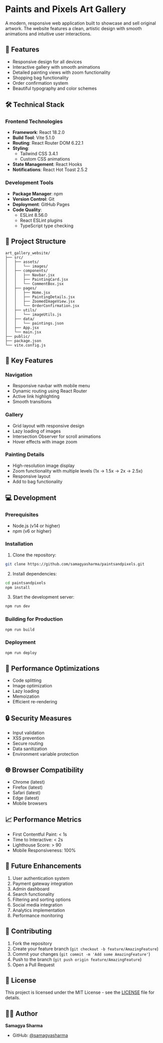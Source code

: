 # Paints and Pixels Art Gallery

A modern, responsive web application built to showcase and sell original artwork. The website features a clean, artistic design with smooth animations and intuitive user interactions.

## 🎨 Features

- Responsive design for all devices
- Interactive gallery with smooth animations
- Detailed painting views with zoom functionality
- Shopping bag functionality
- Order confirmation system
- Beautiful typography and color schemes

## 🛠️ Technical Stack

### Frontend Technologies
- **Framework**: React 18.2.0
- **Build Tool**: Vite 5.1.0
- **Routing**: React Router DOM 6.22.1
- **Styling**: 
  - Tailwind CSS 3.4.1
  - Custom CSS animations
- **State Management**: React Hooks
- **Notifications**: React Hot Toast 2.5.2

### Development Tools
- **Package Manager**: npm
- **Version Control**: Git
- **Deployment**: GitHub Pages
- **Code Quality**:
  - ESLint 8.56.0
  - React ESLint plugins
  - TypeScript type checking

## 📁 Project Structure

```
art_gallery_website/
├── src/
│   ├── assets/
│   │   └── images/
│   ├── components/
│   │   ├── Navbar.jsx
│   │   ├── PaintingCard.jsx
│   │   └── CommentBox.jsx
│   ├── pages/
│   │   ├── Home.jsx
│   │   ├── PaintingDetails.jsx
│   │   ├── ZoomedImageView.jsx
│   │   └── OrderConfirmation.jsx
│   ├── utils/
│   │   └── imageUtils.js
│   ├── data/
│   │   └── paintings.json
│   ├── App.jsx
│   └── main.jsx
├── public/
├── package.json
└── vite.config.js
```

## 🚀 Key Features

### Navigation
- Responsive navbar with mobile menu
- Dynamic routing using React Router
- Active link highlighting
- Smooth transitions

### Gallery
- Grid layout with responsive design
- Lazy loading of images
- Intersection Observer for scroll animations
- Hover effects with image zoom

### Painting Details
- High-resolution image display
- Zoom functionality with multiple levels (1x → 1.5x → 2x → 2.5x)
- Responsive layout
- Add to bag functionality

## 💻 Development

### Prerequisites
- Node.js (v14 or higher)
- npm (v6 or higher)

### Installation
1. Clone the repository:
```bash
git clone https://github.com/samagyasharma/paintsandpixels.git
```

2. Install dependencies:
```bash
cd paintsandpixels
npm install
```

3. Start the development server:
```bash
npm run dev
```

### Building for Production
```bash
npm run build
```

### Deployment
```bash
npm run deploy
```

## 🎯 Performance Optimizations

- Code splitting
- Image optimization
- Lazy loading
- Memoization
- Efficient re-rendering

## 🔒 Security Measures

- Input validation
- XSS prevention
- Secure routing
- Data sanitization
- Environment variable protection

## 🌐 Browser Compatibility

- Chrome (latest)
- Firefox (latest)
- Safari (latest)
- Edge (latest)
- Mobile browsers

## 📈 Performance Metrics

- First Contentful Paint: < 1s
- Time to Interactive: < 2s
- Lighthouse Score: > 90
- Mobile Responsiveness: 100%

## 🔮 Future Enhancements

1. User authentication system
2. Payment gateway integration
3. Admin dashboard
4. Search functionality
5. Filtering and sorting options
6. Social media integration
7. Analytics implementation
8. Performance monitoring

## 🤝 Contributing

1. Fork the repository
2. Create your feature branch (`git checkout -b feature/AmazingFeature`)
3. Commit your changes (`git commit -m 'Add some AmazingFeature'`)
4. Push to the branch (`git push origin feature/AmazingFeature`)
5. Open a Pull Request

## 📝 License

This project is licensed under the MIT License - see the [LICENSE](LICENSE) file for details.

## 👩‍💻 Author

**Samagya Sharma**
- GitHub: [@samagyasharma](https://github.com/samagyasharma)
